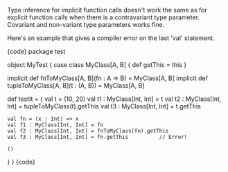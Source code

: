 Type inference for implicit function calls doesn't work the same as for explicit function calls when there is a contravariant type parameter. Covariant and non-variant type parameters works fine.

Here's an example that gives a compiler error on the last 'val' statement.

{code}
package test

object MyTest {
  case class MyClass[A, B] {
    def getThis = this
  }
	
  implicit def fnToMyClass[A, B](fn : A => B) = MyClass[A, B]
  implicit def tupleToMyClass[A, B](t : (A, B)) = MyClass[A, B]
	
  def testIt = {
    val t = (10, 20)
    val t1 : MyClass[Int, Int] = t
    val t2 : MyClass[Int, Int] = tupleToMyClass(t).getThis
    val t3 : MyClass[Int, Int] = t.getThis
    
    val fn = (x : Int) => x
    val f1 : MyClass[Int, Int] = fn
    val f2 : MyClass[Int, Int] = fnToMyClass(fn).getThis
    val f3 : MyClass[Int, Int] = fn.getThis          // Error!
    
    ()
  }
}
{code}

